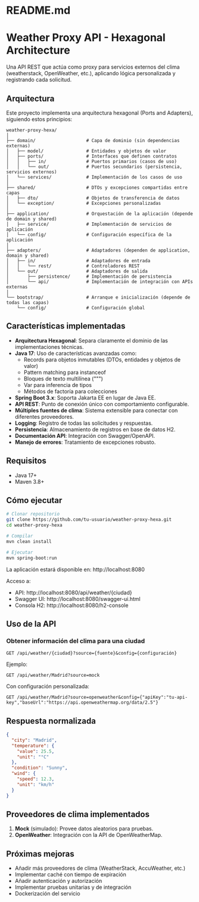 # README.md
# Weather Proxy API - Hexagonal Architecture

Una API REST que actúa como proxy para servicios externos del clima (weatherstack, OpenWeather, etc.), aplicando lógica personalizada y registrando cada solicitud.

## Arquitectura

Este proyecto implementa una arquitectura hexagonal (Ports and Adapters), siguiendo estos principios:

```
weather-proxy-hexa/
│
├── domain/                   # Capa de dominio (sin dependencias externas)
│   ├── model/                # Entidades y objetos de valor
│   ├── ports/                # Interfaces que definen contratos
│   │   ├── in/               # Puertos primarios (casos de uso)
│   │   └── out/              # Puertos secundarios (persistencia, servicios externos)
│   └── services/             # Implementación de los casos de uso
│
├── shared/                   # DTOs y excepciones compartidas entre capas
│   ├── dto/                  # Objetos de transferencia de datos
│   └── exception/            # Excepciones personalizadas
│
├── application/              # Orquestación de la aplicación (depende de domain y shared)
│   ├── service/              # Implementación de servicios de aplicación
│   └── config/               # Configuración específica de la aplicación
│
├── adapters/                 # Adaptadores (dependen de application, domain y shared)
│   ├── in/                   # Adaptadores de entrada
│   │   └── rest/             # Controladores REST
│   └── out/                  # Adaptadores de salida
│       ├── persistence/      # Implementación de persistencia
│       └── api/              # Implementación de integración con APIs externas
│
└── bootstrap/                # Arranque e inicialización (depende de todas las capas)
    └── config/               # Configuración global
```

## Características implementadas

- **Arquitectura Hexagonal**: Separa claramente el dominio de las implementaciones técnicas.
- **Java 17**: Uso de características avanzadas como:
  - Records para objetos inmutables (DTOs, entidades y objetos de valor)
  - Pattern matching para instanceof
  - Bloques de texto multilínea (""")
  - Var para inferencia de tipos
  - Métodos de factoría para colecciones
- **Spring Boot 3.x**: Soporta Jakarta EE en lugar de Java EE.
- **API REST**: Punto de conexión único con comportamiento configurable.
- **Múltiples fuentes de clima**: Sistema extensible para conectar con diferentes proveedores.
- **Logging**: Registro de todas las solicitudes y respuestas.
- **Persistencia**: Almacenamiento de registros en base de datos H2.
- **Documentación API**: Integración con Swagger/OpenAPI.
- **Manejo de errores**: Tratamiento de excepciones robusto.

## Requisitos

- Java 17+
- Maven 3.8+

## Cómo ejecutar

```bash
# Clonar repositorio
git clone https://github.com/tu-usuario/weather-proxy-hexa.git
cd weather-proxy-hexa

# Compilar
mvn clean install

# Ejecutar
mvn spring-boot:run
```

La aplicación estará disponible en: http://localhost:8080

Acceso a:
- API: http://localhost:8080/api/weather/{ciudad}
- Swagger UI: http://localhost:8080/swagger-ui.html
- Consola H2: http://localhost:8080/h2-console

## Uso de la API

### Obtener información del clima para una ciudad
```
GET /api/weather/{ciudad}?source={fuente}&config={configuración}
```

Ejemplo:
```
GET /api/weather/Madrid?source=mock
```

Con configuración personalizada:
```
GET /api/weather/Madrid?source=openweather&config={"apiKey":"tu-api-key","baseUrl":"https://api.openweathermap.org/data/2.5"}
```

## Respuesta normalizada

```json
{
  "city": "Madrid",
  "temperature": {
    "value": 25.5,
    "unit": "°C"
  },
  "condition": "Sunny",
  "wind": {
    "speed": 12.3,
    "unit": "km/h"
  }
}
```

## Proveedores de clima implementados

1. **Mock** (simulado): Provee datos aleatorios para pruebas.
2. **OpenWeather**: Integración con la API de OpenWeatherMap.

## Próximas mejoras

- Añadir más proveedores de clima (WeatherStack, AccuWeather, etc.)
- Implementar caché con tiempo de expiración
- Añadir autenticación y autorización
- Implementar pruebas unitarias y de integración
- Dockerización del servicio
